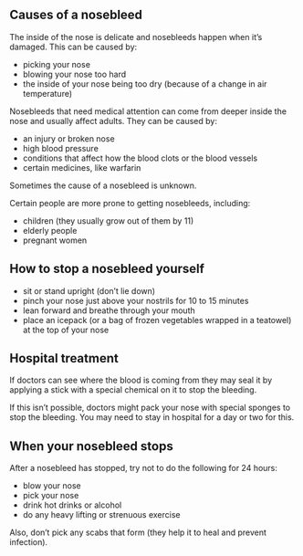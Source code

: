 ## Causes of a nosebleed

The inside of the nose is delicate and nosebleeds happen when it’s damaged.
This can be caused by:

- picking your nose
- blowing your nose too hard
- the inside of your nose being too dry (because of a change in air temperature)

Nosebleeds that need medical attention can come from deeper inside the nose and
usually affect adults. They can be caused by:

- an injury or broken nose
- high blood pressure
- conditions that affect how the blood clots or the blood vessels
- certain medicines, like warfarin

Sometimes the cause of a nosebleed is unknown.

Certain people are more prone to getting nosebleeds, including:

- children (they usually grow out of them by 11)
- elderly people
- pregnant women

## How to stop a nosebleed yourself

- sit or stand upright (don’t lie down)
- pinch your nose just above your nostrils for 10 to 15 minutes
- lean forward and breathe through your mouth
- place an icepack (or a bag of frozen vegetables wrapped in a teatowel) at the
  top of your nose

## Hospital treatment

If doctors can see where the blood is coming from they may seal it by applying
a stick with a special chemical on it to stop the bleeding.

If this isn’t possible, doctors might pack your nose with special sponges to
stop the bleeding. You may need to stay in hospital for a day or two for this.

## When your nosebleed stops

After a nosebleed has stopped, try not to do the following for 24 hours:

- blow your nose
- pick your nose
- drink hot drinks or alcohol
- do any heavy lifting or strenuous exercise

Also, don’t pick any scabs that form (they help it to heal and prevent infection).
